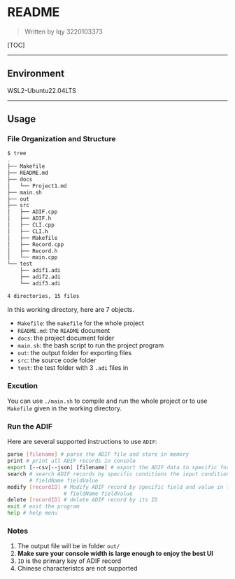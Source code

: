 # README

> Written by lqy 3220103373

[TOC]

---

## Environment

WSL2-Ubuntu22.04LTS

---

## Usage

### File Organization and Structure

```bash
$ tree
.
├── Makefile
├── README.md
├── docs
│   └── Project1.md
├── main.sh
├── out
├── src
│   ├── ADIF.cpp
│   ├── ADIF.h
│   ├── CLI.cpp
│   ├── CLI.h
│   ├── Makefile
│   ├── Record.cpp
│   ├── Record.h
│   └── main.cpp
└── test
    ├── adif1.adi
    ├── adif2.adi
    └── adif3.adi

4 directories, 15 files
```

In this working directory, here are 7 objects.

* `Makefile`: the `makefile` for the whole project
* `README.md`: the `README` document
* `docs`: the project document folder
* `main.sh`: the bash script to run the project program
* `out`: the output folder for exporting files
* `src`: the source code folder
* `test`: the test folder with 3 `.adi` files in

### Excution

You can use `./main.sh` to compile and run the whole project or to use `Makefile` given in the working directory.

### Run the ADIF

Here are several supported instructions to use `ADIF`:

```bash
parse [filename] # parse the ADIF file and store in memory
print # print all ADIF records in console
export [--csv|--json] [filename] # export the ADIF data to specific format file
search # search ADIF records by specific conditions the input conditions should be in format 
       # fieldName fieldValue
modify [recordID] # Modify ADIF record by specific field and value in format 
                  # fieldName fieldValue
delete [recordID] # delete ADIF record by its ID
exit # exit the program
help # help menu
```

### Notes

1. The output file will be in folder `out/`
2. **Make sure your console width is large enough to enjoy the best UI**
3.  `ID` is the primary key of ADIF record
4. Chinese characteristcs are not supported